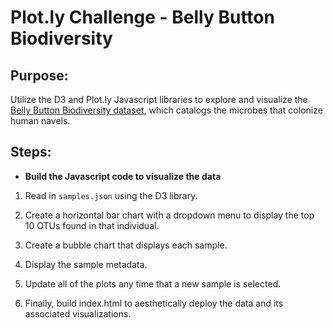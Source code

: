 # Plot.ly Challenge - Belly Button Biodiversity

## Purpose:

Utilize the D3 and Plot.ly Javascript libraries to explore and visualize the [Belly Button Biodiversity dataset](http://robdunnlab.com/projects/belly-button-biodiversity/), which catalogs the microbes that colonize human navels.

## Steps:

- **Build the Javascript code to visualize the data**

1. Read in `samples.json` using the D3 library.

2. Create a horizontal bar chart with a dropdown menu to display the top 10 OTUs found in that individual.

3. Create a bubble chart that displays each sample.

4. Display the sample metadata.

5. Update all of the plots any time that a new sample is selected.

6. Finally, build index.html to aesthetically deploy the data and its associated visualizations.
